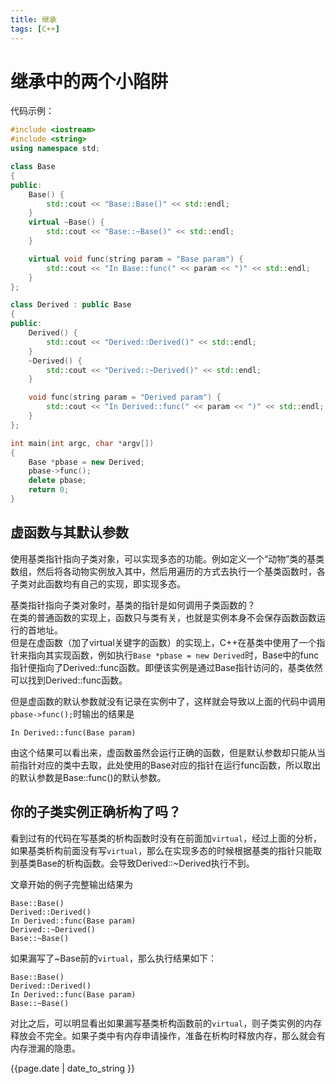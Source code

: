 ```yaml
---
title: 继承
tags: [C++]
---
```


# 继承中的两个小陷阱
代码示例：

~~~cpp
#include <iostream>
#include <string>
using namespace std;

class Base
{
public:
    Base() {
        std::cout << "Base::Base()" << std::endl;
    }
    virtual ~Base() {
        std::cout << "Base::~Base()" << std::endl;
    }

    virtual void func(string param = "Base param") {
        std::cout << "In Base::func(" << param << ")" << std::endl;
    }
};

class Derived : public Base
{
public:
    Derived() {
        std::cout << "Derived::Derived()" << std::endl;
    }
    ~Derived() {
        std::cout << "Derived::~Derived()" << std::endl;
    }

    void func(string param = "Derived param") {
        std::cout << "In Derived::func(" << param << ")" << std::endl;
    }
};

int main(int argc, char *argv[])
{
    Base *pbase = new Derived;
    pbase->func();
    delete pbase;
    return 0;
}

~~~

## 虚函数与其默认参数

使用基类指针指向子类对象，可以实现多态的功能。例如定义一个“动物”类的基类数组，然后将各动物实例放入其中，然后用遍历的方式去执行一个基类函数时，各子类对此函数均有自己的实现，即实现多态。

基类指针指向子类对象时，基类的指针是如何调用子类函数的？  
在类的普通函数的实现上，函数只与类有关，也就是实例本身不会保存函数函数运行的首地址。  
但是在虚函数（加了virtual关键字的函数）的实现上，C++在基类中使用了一个指针来指向其实现函数，例如执行`Base *pbase = new Derived`时，Base中的func指针便指向了Derived::func函数。即便该实例是通过Base指针访问的，基类依然可以找到Derived::func函数。

但是虚函数的默认参数就没有记录在实例中了，这样就会导致以上面的代码中调用`pbase->func();`时输出的结果是

```
In Derived::func(Base param)
```
由这个结果可以看出来，虚函数虽然会运行正确的函数，但是默认参数却只能从当前指针对应的类中去取，此处使用的Base对应的指针在运行func函数，所以取出的默认参数是Base::func()的默认参数。

## 你的子类实例正确析构了吗？

看到过有的代码在写基类的析构函数时没有在前面加`virtual`，经过上面的分析，如果基类析构前面没有写`virtual`，那么在实现多态的时候根据基类的指针只能取到基类Base的析构函数。会导致Derived::~Derived执行不到。

文章开始的例子完整输出结果为

~~~
Base::Base()
Derived::Derived()
In Derived::func(Base param)
Derived::~Derived()
Base::~Base()
~~~

如果漏写了~Base前的`virtual`，那么执行结果如下：

~~~
Base::Base()
Derived::Derived()
In Derived::func(Base param)
Base::~Base()
~~~
对比之后，可以明显看出如果漏写基类析构函数前的`virtual`，则子类实例的内存释放会不完全。如果子类中有内存申请操作，准备在析构时释放内存，那么就会有内存泄漏的隐患。

{{page.date | date_to_string }}